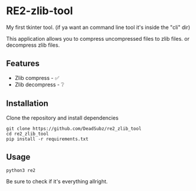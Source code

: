 # RE2-zlib-tool
My first tkinter tool. (if ya want an command line tool it's inside the "cli" dir)

This application allows you to compress uncompressed files to zlib files. or decompress zlib files.

## Features 
- Zlib compress - ✅
- Zlib decompress - ❔

## Installation
Clone the repository and install dependencies
```
git clone https://github.com/DeadSubz/re2_zlib_tool
cd re2_zlib_tool
pip install -r requirements.txt
```

## Usage
```
python3 re2
```
Be sure to check if it's everything allright.
